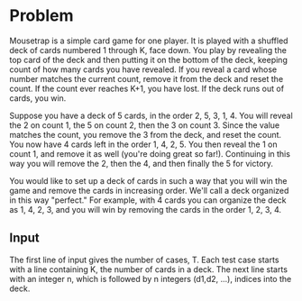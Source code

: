 # Problem

Mousetrap is a simple card game for one player. It is played with a shuffled deck of cards numbered 1 through K, face down. You play by revealing the top card of the deck and then putting it on the bottom of the deck, keeping count of how many cards you have revealed. If you reveal a card whose number matches the current count, remove it from the deck and reset the count. If the count ever reaches K+1, you have lost. If the deck runs out of cards, you win.

Suppose you have a deck of 5 cards, in the order 2, 5, 3, 1, 4. You will reveal the 2 on count 1, the 5 on count 2, then the 3 on count 3. Since the value matches the count, you remove the 3 from the deck, and reset the count. You now have 4 cards left in the order 1, 4, 2, 5. You then reveal the 1 on count 1, and remove it as well (you're doing great so far!). Continuing in this way you will remove the 2, then the 4, and then finally the 5 for victory.

You would like to set up a deck of cards in such a way that you will win the game and remove the cards in increasing order. We'll call a deck organized in this way "perfect." For example, with 4 cards you can organize the deck as 1, 4, 2, 3, and you will win by removing the cards in the order 1, 2, 3, 4.

## Input

The first line of input gives the number of cases, T. Each test case starts with a line containing K, the number of cards in a deck. The next line starts with an integer n, which is followed by n integers (d1,d2, ...), indices into the deck.
